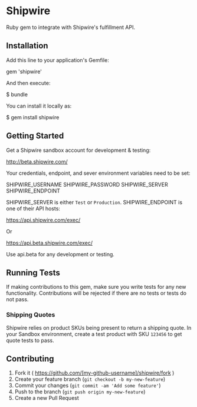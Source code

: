 Shipwire
========

Ruby gem to integrate with Shipwire's fulfillment API.

## Installation

Add this line to your application's Gemfile:

  gem 'shipwire'

And then execute:

  $ bundle

You can install it locally as:

  $ gem install shipwire

## Getting Started

Get a Shipwire sandbox account for development & testing:

  http://beta.shipwire.com/

Your credentials, endpoint, and sever environment variables need to be set:

  SHIPWIRE_USERNAME
  SHIPWIRE_PASSWORD
  SHIPWIRE_SERVER
  SHIPWIRE_ENDPOINT

SHIPWIRE_SERVER is either `Test` or `Production`.  SHIPWIRE_ENDPOINT is one of their API hosts:

  https://api.shipwire.com/exec/

Or

  https://api.beta.shipwire.com/exec/

Use api.beta for any development or testing.

## Running Tests

If making contributions to this gem, make sure you write tests for any new functionality.  Contributions will be rejected if there are no tests or tests do not pass.

### Shipping Quotes

Shipwire relies on product SKUs being present to return a shipping quote.  In your Sandbox environment, create a test product with SKU `123456` to get quote tests to pass.

## Contributing

1. Fork it ( https://github.com/[my-github-username]/shipwire/fork )
2. Create your feature branch (`git checkout -b my-new-feature`)
3. Commit your changes (`git commit -am 'Add some feature'`)
4. Push to the branch (`git push origin my-new-feature`)
5. Create a new Pull Request
